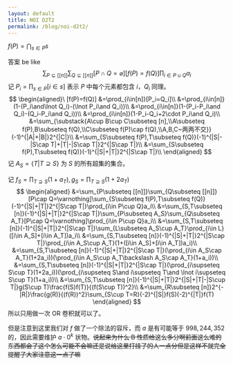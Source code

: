 ```yaml
---
layout: default
title: NOI D2T2
permalink: /blog/noi-d2t2/
---
```


$f(P)=\bigcap_{s\in P}s$

答案 be like
$$
\sum_{P\subseteq [[n]]}\sum_{Q\subseteq [[n]]}[P\cap Q=\varnothing][f(P)=f(Q)]\prod_{i\in P\cup Q}a_i
$$
记 $P_i=\prod_{s\in P}[i\in s]$ 表示 $P$ 中每个元素都包含 $i$，$Q_i$ 同理。
$$
\begin{aligned}\ 
[f(P)=f(Q)]
&=\prod_{i\in[n]}[P_i=Q_i]\\
&=\prod_{i\in[n]}(1-(P_i\and\lnot Q_i)-(\lnot P_i\and Q_i))\\
&=\prod_{i\in[n]}(1-(P_i-P_i\and Q_i)-(Q_i-P_i\and Q_i))\\
&=\prod_{i\in[n]}(1-P_i-Q_i+2\cdot P_i\and Q_i)\\
&=\sum_{\substack{A\cup B\cup C\subseteq [n],\\A\subseteq f(P),B\subseteq f(Q),\\C\subseteq f(P)\cap f(Q),\\A,B,C~两两不交}}(-1)^{|A|+|B|}2^{|C|}\\
&=\sum_{S\subseteq f(P),T\subseteq f(Q)}(-1)^{|S|-|S\cap T|+|T|-|S\cap T|}2^{|S\cap T|}\\
&=\sum_{S\subseteq f(P),T\subseteq f(Q)}(-1)^{|S|+|T|}2^{|S\cap T|}\\
\end{aligned}
$$
记 $A_S=\{T|T\supseteq S\}$ 为 $S$ 的所有超集的集合。

记 $f_S=\prod_{T\supseteq S}(1+a_T),g_S=\prod_{T\supseteq S}(1+2a_T)$
$$
\begin{aligned}
&=\sum_{P\subseteq [[n]]}\sum_{Q\subseteq [[n]]}[P\cap Q=\varnothing]\sum_{S\subseteq f(P),T\subseteq f(Q)}(-1)^{|S|+|T|}2^{|S\cap T|}\prod_{i\in P\cup Q}a_i\\
&=\sum_{S,T\subseteq [n]}(-1)^{|S|+|T|}2^{|S\cap T|}\sum_{P\subseteq A_S}\sum_{Q\subseteq A_T}[P\cap Q=\varnothing]\prod_{i\in P\cup Q}a_i\\
&=\sum_{S,T\subseteq [n]}(-1)^{|S|+|T|}2^{|S\cap T|}\sum_{L\subseteq A_S\cup A_T}\prod_{i\in L}([i\in A_S]+[i\in A_T])a_i\\
&=\sum_{S,T\subseteq [n]}(-1)^{|S|+|T|}2^{|S\cap T|}\prod_{i\in A_S\cup A_T}(1+([i\in A_S]+[i\in A_T])a_i)\\
&=\sum_{S,T\subseteq [n]}(-1)^{|S|+|T|}2^{|S\cap T|}(\prod_{i\in A_S\cap A_T}(1+2a_i))(\prod_{i\in A_S\cup A_T\backslash A_S\cap A_T}(1+a_i))\\
&=\sum_{S,T\subseteq [n]}(-1)^{|S|+|T|}2^{|S\cap T|}(\prod_{i\supseteq S\cup T}(1+2a_i))(\prod_{i\supseteq S\and i\supseteq T\and \lnot i\supseteq S\cup T}(1+a_i))\\
&=\sum_{S,T\subseteq [n]}(-1)^{|S|+|T|}2^{|S|+|T|-|S\cup T|}g(S\cup T)\frac{f(S)f(T)}{(f(S\cup T))^2}\\
&=\sum_{R\subseteq [n]}2^{-|R|}\frac{g(R)}{(f(R))^2}\sum_{S\cup T=R}(-2)^{|S|}f(S)(-2)^{|T|}f(T)
\end{aligned}
$$
所以只用做一次 OR 卷积就可以了。

但是注意到这里我们对 $f$ 做了一个除法的容斥，而 $a$ 是有可能等于 $998,244,352$ 的，因此需要维护 $a\cdot 0^k$ 状物。~~说起来为什么 B 性质给这么多分啊前面这么难的东西都会了这个怎么可能不会嘛还是说给这里打挂了的人一点分但是这样不就完全提醒了大家注意这一点了嘛~~